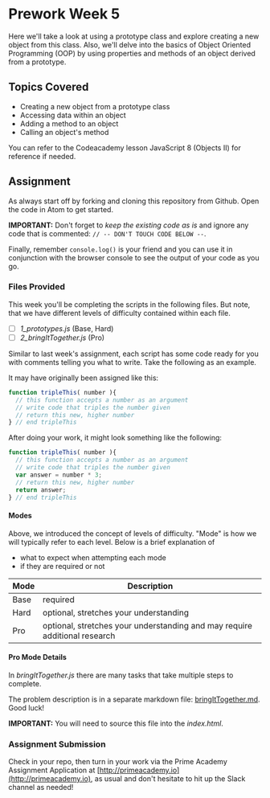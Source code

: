 
# Prework Week 5
Here we'll take a look at using a prototype class and explore creating a new object from this class. Also, we'll delve into the basics of Object Oriented Programming (OOP) by using properties and methods of an object derived from a prototype.

## Topics Covered
* Creating a new object from a prototype class
* Accessing data within an object
* Adding a method to an object
* Calling an object's method

You can refer to the Codeacademy lesson JavaScript 8 (Objects II) for reference if needed.

## Assignment
As always start off by forking and cloning this repository from Github. Open the code in Atom to get started.

**IMPORTANT:** Don't forget to _keep the existing code as is_ and ignore any code that is commented: `// -- DON'T TOUCH CODE BELOW --`.

Finally, remember `console.log()` is your friend and you can use it in conjunction with the browser console to see the output of your code as you go.

### Files Provided

This week you'll be completing the scripts in the following files. But note, that we have different levels of difficulty contained within each file.

- [ ] *1_prototypes.js* (Base, Hard)
- [ ] *2_bringItTogether.js* (Pro)

Similar to last week's assignment, each script has some code ready for you with comments telling you what to write. Take the following as an example.

It may have originally been assigned like this:

```javascript
function tripleThis( number ){
  // this function accepts a number as an argument
  // write code that triples the number given
  // return this new, higher number
} // end tripleThis
```

After doing your work, it might look something like the following:

```javascript
function tripleThis( number ){
  // this function accepts a number as an argument
  // write code that triples the number given
  var answer = number * 3;
  // return this new, higher number
  return answer;
} // end tripleThis
```

#### Modes

Above, we introduced the concept of levels of difficulty. "Mode" is how we will typically refer to each level. Below is a brief explanation of

* what to expect when attempting each mode
* if they are required or not

Mode | Description
---  | ---
Base | required 
Hard | optional, stretches your understanding
Pro  | optional, stretches your understanding and may require additional research

#### Pro Mode Details
In *bringItTogether.js* there are many tasks that take multiple steps to complete.

The problem description is in a separate markdown file: [bringItTogether.md](bringItTogether.md). Good luck!

**IMPORTANT:** You will need to source this file into the *index.html*.

### Assignment Submission
Check in your repo, then turn in your work via the Prime Academy Assignment Application at [http://primeacademy.io](http://primeacademy.io), as usual and don't hesitate to hit up the Slack channel as needed!
